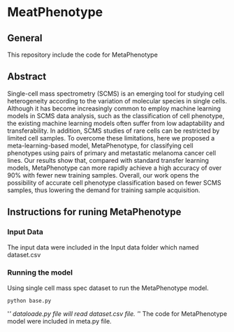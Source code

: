 # MeatPhenotype
## General
This repository include the code for MetaPhenotype 
## Abstract
Single-cell mass spectrometry (SCMS) is an emerging tool for studying cell heterogeneity according to the variation of molecular species in single cells. Although it has become increasingly common to employ machine learning models in SCMS data analysis, such as the classification of cell phenotype, the existing machine learning models often suffer from low adaptability and transferability. In addition, SCMS studies of rare cells can be restricted by limited cell samples. To overcome these limitations, here we proposed a meta-learning-based model, MetaPhenotype, for classifying cell phenotypes using pairs of primary and metastatic melanoma cancer cell lines. Our results show that, compared with standard transfer learning models, MetaPhenotype can more rapidly achieve a high accuracy of over 90% with fewer new training samples. Overall, our work opens the possibility of accurate cell phenotype classification based on fewer SCMS samples, thus lowering the demand for training sample acquisition.
## Instructions for runing MetaPhenotype
### Input Data
The input data were included in the Input data folder which named dataset.csv

### Running the model
Using single cell mass spec dataset to run the MetaPhenotype model.
```
python base.py
```
'*' dataloade.py file will read dataset.csv file.
'*' The code for MetaPhenotype model were included in meta.py file.
